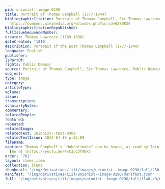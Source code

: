 ```yaml
---
pid: unionist--image-0290
title: Portrait of Thomas Campbell (1777-1844)
bibliographicCitation: Portrait of Thomas Campbell, Sir Thomas Lawrence, Public Domain,
  https://commons.wikimedia.org/w/index.php?curid=6370830
bibliographicCitationRepublished: 
fullIssueSequenceNumber: 
creator: Thomas Lawrence (1769-1830)
dateCreated: '1810'
description: Portrait of the poet Thomas Campbell (1777-1844)
language: English
publisher: 
IsPartOf: 
rights: Public Domain
source: Portrait of Thomas Campbell, Sir Thomas Lawrence, Public Domain, https://commons.wikimedia.org/w/index.php?curid=6370830
subject: 
type: image
category: 
articleType: 
volume: 
issue: 
transcription: 
scholarlyNotes: 
commentary: 
relatedPeople: 
featured: 
repeated: 
relatedImage: 
relatedText: unionist--text-0309
relatedTextIssue: 1834-04-10 p.02.09
filename: 
caption: Thomas Campbell's "Hohenlinden" can be heard, as read by Iain McGilchrist,
  [here] (https://youtu.be/PvC3pCJV4Nk)
order: '701'
layout: items_item
collection: items
thumbnail: "/img/derivatives/iiif/images/unionist--image-0290/full/250,/0/default.jpg"
manifest: "/img/derivatives/iiif/unionist--image-0290/manifest.json"
full: "/img/derivatives/iiif/images/unionist--image-0290/full/1140,/0/default.jpg"
---
```

